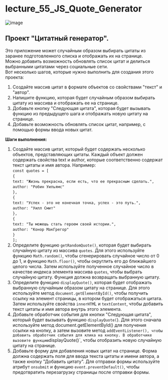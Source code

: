 # lecture_55_JS_Quote_Generator  
![image](https://user-images.githubusercontent.com/113675674/226332425-d7f55f6c-0b33-4dbe-9a68-952aa89550a8.png)  

## Проект "Цитатный генератор".
Это приложение может случайным образом выбирать цитаты из заранее подготовленного списка и отображать их на странице.  
Можно добавить возможность обновлять список цитат и делиться выбранными цитатами через социальные сети.  
Вот несколько шагов, которые нужно выполнить для создания этого проекта:  
1.	Создайте массив цитат в формате объектов со свойствами "текст" и "автор".  
2.	Напишите функцию, которая будет случайным образом выбирать цитату из массива и отображать ее на странице.  
3.	Добавьте кнопку "Следующая цитата", которая будет вызывать функцию из предыдущего шага и отображать новую цитату на странице.  
4.	Добавьте возможность обновлять список цитат, например, с помощью формы ввода новых цитат.  

**Шаги выполнения:**  
1.	Создайте массив цитат, который будет содержать несколько объектов, представляющих цитаты. Каждый объект должен содержать свойства text и author, которые соответственно содержат текст цитаты и имя автора. Например:  
`const quotes = [`  
  `{`  
    `text: "Жизнь прекрасна, если есть, что ее прекрасным сделать.",`  
    `author: "Робин Уильямс"`  
  `},`  
  `{`  
    `text: "Успех - это не конечная точка, успех - это путь.",`  
    `author: "Уилл Смит"`  
  `},`  
  `{`  
    `text: "Ты можешь стать героем своей истории.",`  
    `author: "Конор МакГрегор"`  
  `}`  
`];`  
3.	Определите функцию `getRandomQuote()`, которая будет выбирать случайную цитату из массива `quotes`. Для этого используйте функцию `Math.random()`, чтобы сгенерировать случайное число от 0 до 1, и функцию `Math.floor()`, чтобы округлить его до ближайшего целого числа. Затем используйте полученное случайное число в качестве индекса элемента массива `quotes`, чтобы выбрать случайную цитату. Функция должна возвращать выбранную цитату.  
4.	Определите функцию `displayQuote()`, которая будет отображать выбранную случайным образом цитату на странице. Для этого используйте метод `document.getElementById()`, чтобы получить ссылку на элемент страницы, в котором будет отображаться цитата. Затем используйте свойства `innerHTM`L и `textContent`, чтобы добавить текст цитаты и имя автора внутрь этого элемента.  
5.	Добавьте обработчик события для кнопки "Следующая цитата", который будет вызывать функцию `displayQuote(`). Для этого сначала используйте метод document.getElementById() для получения ссылки на кнопку, а затем вызовите метод ` addEventListener(), чтобы добавить обработчик события для клика на кнопку. В обработчике вызовите функцию `displayQuote()`, чтобы отобразить новую случайную цитату на странице.  
6.	Добавьте форму для добавления новых цитат на странице. Форма должна содержать поля для ввода текста цитаты и имени автора, а также кнопку "Добавить цитату". Для отправки формы используйте атрибут `onsubmit` и функцию `event.preventDefault()`, чтобы предотвратить перезагрузку страницы после отправки формы.  


